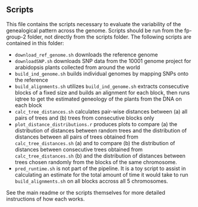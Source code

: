## Scripts
This file contains the scripts necessary to evaluate the variability of the genealogical pattern across the genome.
Scripts should be run from the fp-group-2 folder, not directly from the scripts folder.
The following scripts are contained in this folder:
- `download_ref_genome.sh` downloads the reference genome
- `downloadSNP.sh` downloads SNP data from the 10001 genome project for arabidopsis plants collected from around the world
- `build_ind_genome.sh` builds individual genomes by mapping SNPs onto the reference
- `build_alignments.sh` utilizes `build_ind_genome.sh` extracts consecutive blocks of a fixed size and builds an alignment for each block, 
    then runs iqtree to get the estimated geneology of the plants from the DNA on each block
- `calc_tree_distances.sh` calculates pair-wise distances between (a) all pairs of trees and (b) trees from consecutive blocks only
- `plot_distance_distributions.r` produces plots to compare (a) the distribution of distances between random trees and the distribution of
    distances between all pairs of trees  obtained from `calc_tree_distances.sh` (a) and to compare (b) the distribution of distances between 
    consecutive trees obtained from `calc_tree_distances.sh` (b) and the distribution of distances between trees chosen randomly from the blocks 
    of the same chromosome.
- `pred_runtime.sh` is not part of the pipeline. It is a toy script to assist in calculating an estimate for the total amount of time it would take to run `build_alignments.sh` on all blocks accross all 5 chromosomes.

See the main readme or the scripts themselves for more detailed instructions of how each works.